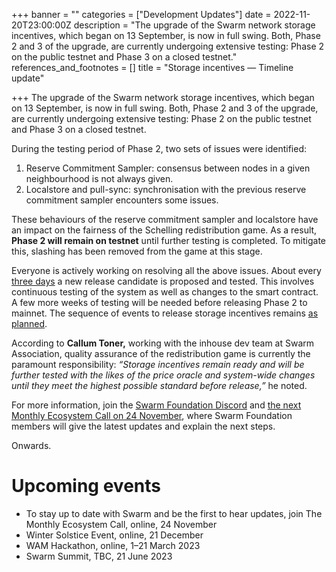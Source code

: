 +++
banner = ""
categories = ["Development Updates"]
date = 2022-11-20T23:00:00Z
description = "The upgrade of the Swarm network storage incentives, which began on 13 September, is now in full swing. Both, Phase 2 and 3 of the upgrade, are currently undergoing extensive testing: Phase 2 on the public testnet and Phase 3 on a closed testnet."
references_and_footnotes = []
title = "Storage incentives — Timeline update"

+++
The upgrade of the Swarm network storage incentives, which began on 13 September, is now in full swing. Both, Phase 2 and 3 of the upgrade, are currently undergoing extensive testing: Phase 2 on the public testnet and Phase 3 on a closed testnet.

During the testing period of Phase 2, two sets of issues were identified:

1. Reserve Commitment Sampler: consensus between nodes in a given neighbourhood is not always given.
2. Localstore and pull-sync: synchronisation with the previous reserve commitment sampler encounters some issues.

These behaviours of the reserve commitment sampler and localstore have an impact on the fairness of the Schelling redistribution game. As a result, **Phase 2 will remain on testnet** until further testing is completed. To mitigate this, slashing has been removed from the game at this stage.

Everyone is actively working on resolving all the above issues. About every [three days](https://github.com/ethersphere/bee/releases) a new release candidate is proposed and tested. This involves continuous testing of the system as well as changes to the smart contract. A few more weeks of testing will be needed before releasing Phase 2 to mainnet. The sequence of events to release storage incentives remains [as planned](https://medium.com/ethereum-swarm/towards-the-world-computer-the-swarm-network-upgrade-has-started-cfba1ed68330).

According to **Callum Toner,** working with the inhouse dev team at Swarm Association, quality assurance of the redistribution game is currently the paramount responsibility: _“Storage incentives remain ready and will be further tested with the likes of the price oracle and system-wide changes until they meet the highest possible standard before release,”_ he noted.

For more information, join the [Swarm Foundation Discord](https://discord.com/channels/799027393297514537/801438093927776286) and [the next Monthly Ecosystem Call on 24 November](https://discord.gg/GtQFMht2?event=1038079446508376094), where Swarm Foundation members will give the latest updates and explain the next steps.

Onwards.

# Upcoming events

* To stay up to date with Swarm and be the first to hear updates, join The Monthly Ecosystem Call, online, 24 November
* Winter Solstice Event, online, 21 December
* WAM Hackathon, online, 1–21 March 2023
* Swarm Summit, TBC, 21 June 2023